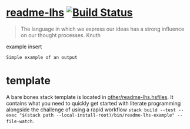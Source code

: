 [readme-lhs](https://tonyday567.github.io/readme-lhs) [![Build Status](https://travis-ci.org/tonyday567/readme-lhs.svg)](https://travis-ci.org/tonyday567/readme-lhs)
=====================================================================================================================================================================

<blockquote cite>
The language in which we express our ideas has a strong influence on our
thought processes. Knuth
</blockquote>

example insert

``` {.output .example}
Simple example of an output
```

template
========

A bare bones stack template is located in
[other/readme-lhs.hsfiles](other/readme-lhs.hsfiles). It contains what
you need to quickly get started with literate programming alongside the
challenge of using a rapid workflow
`stack build --test --exec "$(stack path --local-install-root)/bin/readme-lhs-example" --file-watch`.
